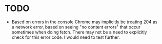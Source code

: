 
# TODO

* Based on errors in the console Chrome may implicitly be treating
204 as a network error, based on seeing "no content errors" that occur
sometimes when doing fetch. There may not be a need to explicitly check for
this error code. I would need to test further.
